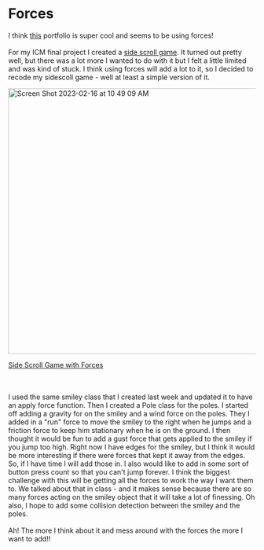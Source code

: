 # Forces
I think [this](https://oimo.io/works) portfolio is super cool and seems to be using forces!
<br></br>
For my ICM final project I created a [side scroll game](https://editor.p5js.org/gracywhelihan/full/RYqma2zuF). It turned out pretty well, but there was a lot more I wanted to do with it but I felt a little limited and was kind of stuck. I think using forces will add a lot to it, so I decided to recode my sidescoll game - well at least a simple version of it. 


<img width="541" alt="Screen Shot 2023-02-16 at 10 49 09 AM" src="https://user-images.githubusercontent.com/76453899/219420098-5fd95812-1d9f-40db-ae4f-ccac406110d5.png">

[Side Scroll Game with Forces](https://editor.p5js.org/gracywhelihan/sketches/P7MicU1a5)

<br></br>
I used the same smiley class that I created last week and updated it to have an apply force function. Then I created a Pole class for the poles. I started off adding a gravity for on the smiley and a wind force on the poles. They I added in a "run" force to move the smiley to the right when he jumps and a friction force to keep him stationary when he is on the ground. I then thought it would be fun to add a gust force that gets applied to the smiley if you jump too high. Right now I have edges for the smiley, but I think it would be more interesting if there were forces that kept it away from the edges. So, if I have time I will add those in. I also would like to add in some sort of button press count so that you can't jump forever. I think the biggest challenge with this will be getting all the forces to work the way I want them to. We talked about that in class - and it makes sense because there are so many forces acting on the smiley object that it will take a lot of finessing. 
Oh also, I hope to add some collision detection between the smiley and the poles. 
<br></br>
Ah! The more I think about it and mess around with the forces the more I want to add!!
